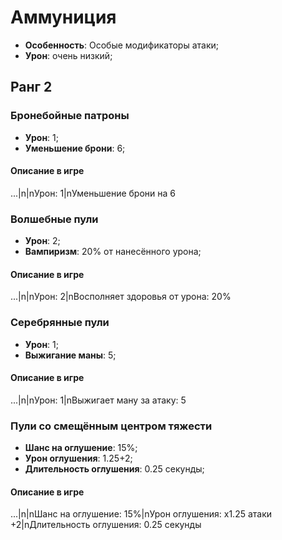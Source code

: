 # Аммуниция

* **Особенность**: Особые модификаторы атаки;
* **Урон**: очень низкий;

## Ранг 2

### Бронебойные патроны

* **Урон**: 1;
* **Уменьшение брони**: 6;

#### Описание в игре
...|n|nУрон: 1|nУменьшение брони на 6

### Волшебные пули

* **Урон**: 2;
* **Вампиризм**: 20% от нанесённого урона;

#### Описание в игре
...|n|nУрон: 2|nВосполняет здоровья от урона: 20%

### Серебрянные пули

* **Урон**: 1;
* **Выжигание маны**: 5;

#### Описание в игре
...|n|nУрон: 1|nВыжигает ману за атаку: 5

### Пули со смещённым центром тяжести

* **Шанс на оглушение**: 15%;
* **Урон оглушения**: 1.25+2;
* **Длительность оглушения**: 0.25 секунды;

#### Описание в игре
...|n|nШанс на оглушение: 15%|nУрон оглушения: х1.25 атаки +2|nДлительность оглушения: 0.25 секунды
